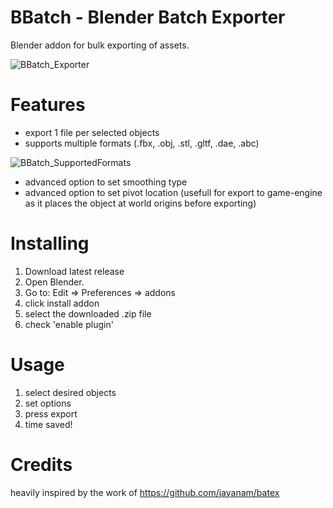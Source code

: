 # BBatch - Blender Batch Exporter
 Blender addon for bulk exporting of assets.
 
 ![BBatch_Exporter](https://github.com/MathiasLArt/BBatch/assets/59111832/375e1e54-ef1a-4793-84e6-b281a010bb20)

# Features
* export 1 file per selected objects
* supports multiple formats (.fbx, .obj, .stl, .gltf, .dae, .abc)

 ![BBatch_SupportedFormats](https://github.com/MathiasLArt/BBatch/assets/59111832/2d7a4a57-2a67-48db-bcc0-a797d3d8d350)
  
* advanced option to set smoothing type
* advanced option to set pivot location (usefull for export to game-engine as it places the object at world origins before exporting)

# Installing
1. Download latest release
2. Open Blender.
3. Go to: Edit => Preferences => addons
4. click install addon
5. select the downloaded .zip file
6. check 'enable plugin'

# Usage
1) select desired objects
2) set options
3) press export
4) time saved!

# Credits

heavily inspired by the work of https://github.com/jayanam/batex
